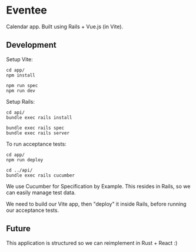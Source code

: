 # Eventee

Calendar app.  Built using Rails + Vue.js (in Vite).

## Development

Setup Vite:

```
cd app/
npm install

npm run spec
npm run dev
```

Setup Rails:

```
cd api/
bundle exec rails install

bundle exec rails spec
bundle exec rails server
```

To run acceptance tests:

```
cd app/
npm run deploy

cd ../api/
bundle exec rails cucumber
```

We use Cucumber for Specification by Example.  This resides in Rails, so we can easily manage test data.

We need to build our Vite app, then "deploy" it inside Rails, before running our acceptance tests.

## Future

This application is structured so we can reimplement in Rust + React :)

